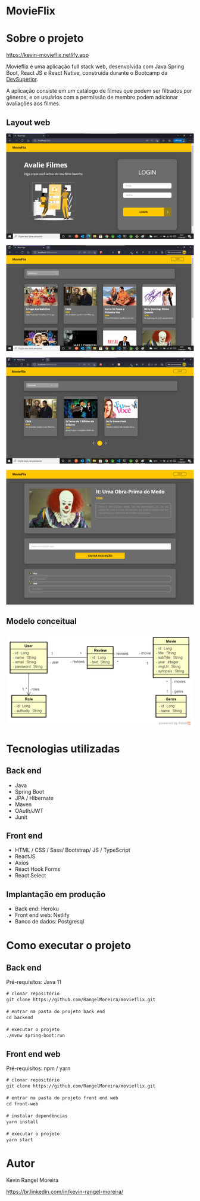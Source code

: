 # MovieFlix

# Sobre o projeto

https://kevin-movieflix.netlify.app

Movieflix é uma aplicação full stack web, desenvolvida com Java Spring Boot, React JS e React Native, construída durante o Bootcamp da [DevSuperior](https://devsuperior.com/).

A aplicação consiste em um catálogo de filmes que podem ser filtrados por gêneros, e os usuários com a permissão de membro podem adicionar avaliações aos filmes.

## Layout web

![Web 1](https://raw.githubusercontent.com/RangelMoreira/movieflix/main/assets/home.png)

![Web 2](https://raw.githubusercontent.com/RangelMoreira/movieflix/main/assets/catalog.png)

![Web 3](https://raw.githubusercontent.com/RangelMoreira/movieflix/main/assets/filter.png)

![Web 4](https://raw.githubusercontent.com/RangelMoreira/movieflix/main/assets/details.png)

## Modelo conceitual

[![Modelo Conceitual](https://raw.githubusercontent.com/RangelMoreira/movieflix/main/assets/class-diagram.png)](https://raw.githubusercontent.com/RangelMoreira/dsdeliver-sds2/main/assets/modelo-conceitual.png)

# Tecnologias utilizadas

## Back end

- Java
- Spring Boot
- JPA / Hibernate
- Maven
- OAuth/JWT
- Junit

## Front end

- HTML / CSS / Sass/ Bootstrap/ JS / TypeScript
- ReactJS
- Axios
- React Hook Forms
- React Select

## Implantação em produção

- Back end: Heroku
- Front end web: Netlify
- Banco de dados: Postgresql

# Como executar o projeto

## Back end

Pré-requisitos: Java 11

```
# clonar repositório
git clone https://github.com/RangelMoreira/movieflix.git

# entrar na pasta do projeto back end
cd backend

# executar o projeto
./mvnw spring-boot:run
```

## Front end web

Pré-requisitos: npm / yarn

```
# clonar repositório
git clone https://github.com/RangelMoreira/movieflix.git

# entrar na pasta do projeto front end web
cd front-web

# instalar dependências
yarn install

# executar o projeto
yarn start
```

# Autor

Kevin Rangel Moreira

https://br.linkedin.com/in/kevin-rangel-moreira/